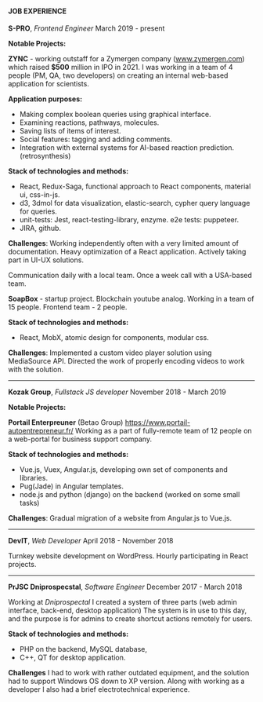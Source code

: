 #### JOB EXPERIENCE

**S-PRO**, _Frontend Engineer_
March 2019 - present

**Notable Projects:**

**ZYNC** - working outstaff for a Zymergen company (www.zymergen.com) which raised **\$500** million in IPO in 2021.
I was working in a team of 4 people (PM, QA, two developers) on creating an internal web-based application
for scientists.

**Application purposes:**

- Making complex boolean queries using graphical interface.
- Examining reactions, pathways, molecules.
- Saving lists of items of interest.
- Social features: tagging and adding comments.
- Integration with external systems for AI-based reaction prediction. (retrosynthesis)

**Stack of technologies and methods:**

- React, Redux-Saga, functional approach to React components, material ui, css-in-js.
- d3, 3dmol for data visualization, elastic-search, cypher query language for queries.
- unit-tests: Jest, react-testing-library, enzyme. e2e tests: puppeteer.
- JIRA, github.

**Challenges**:
Working independently often with a very limited amount of documentation.
Heavy optimization of a React application. Actively taking part in UI-UX solutions.

Communication daily with a local team. Once a week call with a USA-based team.

**SoapBox** - startup project. Blockchain youtube analog.
Working in a team of 15 people. Frontend team - 2 people.

**Stack of technologies and methods:**

- React, MobX, atomic design for components, modular css.

**Challenges**:
Implemented a custom video player solution using MediaSource API.
Directed the work of properly encoding videos to work with the solution.

---

**Kozak Group**, _Fullstack JS developer_
November 2018 - March 2019

**Notable Projects:**

**Portail Enterpreuner** (Betao Group) https://www.portail-autoentrepreneur.fr/
Working as a part of fully-remote team of 12 people on a web-portal for business support company.

**Stack of technologies and methods:**

- Vue.js, Vuex, Angular.js, developing own set of components and libraries.
- Pug(Jade) in Angular templates.
- node.js and python (django) on the backend (worked on some small tasks)

**Challenges**:
Gradual migration of a website from Angular.js to Vue.js.

---

**DevIT**, _Web Developer_
April 2018 - November 2018

Turnkey website development on WordPress. Hourly participating in React projects.

---

**PrJSC Dniprospecstal**, _Software Engineer_
December 2017 - March 2018

Working at _Dniprospectal_ I created a system of three parts (web admin interface, back-end, desktop application)
The system is in use to this day, and the purpose is for admins to create shortcut actions remotely
for users.

**Stack of technologies and methods:**

- PHP on the backend, MySQL database,
- C++, QT for desktop application.

**Challenges**
I had to work with rather outdated equipment, and the solution had to support Windows OS
down to XP version. Along with working as a developer I also had a brief electrotechnical
experience.
